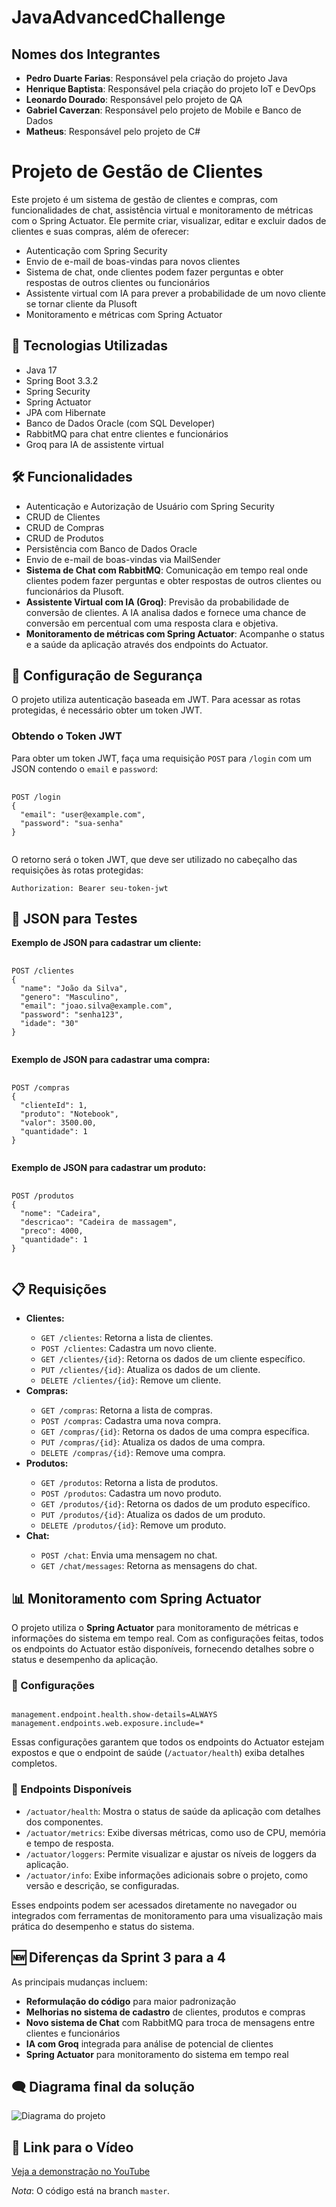 <h1>JavaAdvancedChallenge</h1>

<h2>Nomes dos Integrantes</h2>
<ul>
  <li><strong>Pedro Duarte Farias</strong>: Responsável pela criação do projeto Java</li>
  <li><strong>Henrique Baptista</strong>: Responsável pela criação do projeto IoT e DevOps</li>
  <li><strong>Leonardo Dourado</strong>: Responsável pelo projeto de QA</li>
  <li><strong>Gabriel Caverzan</strong>: Responsável pelo projeto de Mobile e Banco de Dados</li>
  <li><strong>Matheus</strong>: Responsável pelo projeto de C#</li>
</ul>

<h1>Projeto de Gestão de Clientes</h1>
<p>Este projeto é um sistema de gestão de clientes e compras, com funcionalidades de chat, assistência virtual e monitoramento de métricas com o Spring Actuator. Ele permite criar, visualizar, editar e excluir dados de clientes e suas compras, além de oferecer:</p>
<ul>
  <li>Autenticação com Spring Security</li>
  <li>Envio de e-mail de boas-vindas para novos clientes</li>
  <li>Sistema de chat, onde clientes podem fazer perguntas e obter respostas de outros clientes ou funcionários</li>
  <li>Assistente virtual com IA para prever a probabilidade de um novo cliente se tornar cliente da Plusoft</li>
  <li>Monitoramento e métricas com Spring Actuator</li>
</ul>

<h2>🚀 Tecnologias Utilizadas</h2>
<ul>
  <li>Java 17</li>
  <li>Spring Boot 3.3.2</li>
  <li>Spring Security</li>
  <li>Spring Actuator</li>
  <li>JPA com Hibernate</li>
  <li>Banco de Dados Oracle (com SQL Developer)</li>
  <li>RabbitMQ para chat entre clientes e funcionários</li>
  <li>Groq para IA de assistente virtual</li>
</ul>

<h2>🛠️ Funcionalidades</h2>
<ul>
  <li>Autenticação e Autorização de Usuário com Spring Security</li>
  <li>CRUD de Clientes</li>
  <li>CRUD de Compras</li>
  <li>CRUD de Produtos</li>
  <li>Persistência com Banco de Dados Oracle</li>
  <li>Envio de e-mail de boas-vindas via MailSender</li>
  <li><strong>Sistema de Chat com RabbitMQ</strong>: Comunicação em tempo real onde clientes podem fazer perguntas e obter respostas de outros clientes ou funcionários da Plusoft.</li>
  <li><strong>Assistente Virtual com IA (Groq)</strong>: Previsão da probabilidade de conversão de clientes. A IA analisa dados e fornece uma chance de conversão em percentual com uma resposta clara e objetiva.</li>
  <li><strong>Monitoramento de métricas com Spring Actuator</strong>: Acompanhe o status e a saúde da aplicação através dos endpoints do Actuator.</li>
</ul>

<h2>🔐 Configuração de Segurança</h2>
<p>O projeto utiliza autenticação baseada em JWT. Para acessar as rotas protegidas, é necessário obter um token JWT.</p>

<h3>Obtendo o Token JWT</h3>
<p>Para obter um token JWT, faça uma requisição <code>POST</code> para <code>/login</code> com um JSON contendo o <code>email</code> e <code>password</code>:</p>
<pre>
  <code>
POST /login
{
  "email": "user@example.com",
  "password": "sua-senha"
}
  </code>
</pre>
<p>O retorno será o token JWT, que deve ser utilizado no cabeçalho das requisições às rotas protegidas:</p>
<pre><code>Authorization: Bearer seu-token-jwt</code></pre>

<h2>📄 JSON para Testes</h2>
<p><strong>Exemplo de JSON para cadastrar um cliente:</strong></p>
<pre>
  <code>
POST /clientes
{
  "name": "João da Silva",
  "genero": "Masculino",
  "email": "joao.silva@example.com",
  "password": "senha123",
  "idade": "30"
}
  </code>
</pre>

<p><strong>Exemplo de JSON para cadastrar uma compra:</strong></p>
<pre>
  <code>
POST /compras
{
  "clienteId": 1,
  "produto": "Notebook",
  "valor": 3500.00,
  "quantidade": 1
}
  </code>
</pre>

<p><strong>Exemplo de JSON para cadastrar um produto:</strong></p>
<pre>
  <code>
POST /produtos
{
  "nome": "Cadeira",
  "descricao": "Cadeira de massagem",
  "preco": 4000,
  "quantidade": 1
}
  </code>
</pre>

<h2>📋 Requisições</h2>
<ul>
  <li><strong>Clientes:</strong></li>
  <ul>
    <li><code>GET /clientes</code>: Retorna a lista de clientes.</li>
    <li><code>POST /clientes</code>: Cadastra um novo cliente.</li>
    <li><code>GET /clientes/{id}</code>: Retorna os dados de um cliente específico.</li>
    <li><code>PUT /clientes/{id}</code>: Atualiza os dados de um cliente.</li>
    <li><code>DELETE /clientes/{id}</code>: Remove um cliente.</li>
  </ul>

  <li><strong>Compras:</strong></li>
  <ul>
    <li><code>GET /compras</code>: Retorna a lista de compras.</li>
    <li><code>POST /compras</code>: Cadastra uma nova compra.</li>
    <li><code>GET /compras/{id}</code>: Retorna os dados de uma compra específica.</li>
    <li><code>PUT /compras/{id}</code>: Atualiza os dados de uma compra.</li>
    <li><code>DELETE /compras/{id}</code>: Remove uma compra.</li>
  </ul>

  <li><strong>Produtos:</strong></li>
  <ul>
    <li><code>GET /produtos</code>: Retorna a lista de produtos.</li>
    <li><code>POST /produtos</code>: Cadastra um novo produto.</li>
    <li><code>GET /produtos/{id}</code>: Retorna os dados de um produto específico.</li>
    <li><code>PUT /produtos/{id}</code>: Atualiza os dados de um produto.</li>
    <li><code>DELETE /produtos/{id}</code>: Remove um produto.</li>
  </ul>

  <li><strong>Chat:</strong></li>
  <ul>
    <li><code>POST /chat</code>: Envia uma mensagem no chat.</li>
    <li><code>GET /chat/messages</code>: Retorna as mensagens do chat.</li>
  </ul>
</ul>

<h2>📊 Monitoramento com Spring Actuator</h2>
<p>O projeto utiliza o <strong>Spring Actuator</strong> para monitoramento de métricas e informações do sistema em tempo real. Com as configurações feitas, todos os endpoints do Actuator estão disponíveis, fornecendo detalhes sobre o status e desempenho da aplicação.</p>

<h3>🔧 Configurações</h3>
<pre><code>
management.endpoint.health.show-details=ALWAYS
management.endpoints.web.exposure.include=*
</code></pre>
<p>Essas configurações garantem que todos os endpoints do Actuator estejam expostos e que o endpoint de saúde (<code>/actuator/health</code>) exiba detalhes completos.</p>

<h3>📍 Endpoints Disponíveis</h3>
<ul>
  <li><code>/actuator/health</code>: Mostra o status de saúde da aplicação com detalhes dos componentes.</li>
  <li><code>/actuator/metrics</code>: Exibe diversas métricas, como uso de CPU, memória e tempo de resposta.</li>
  <li><code>/actuator/loggers</code>: Permite visualizar e ajustar os níveis de loggers da aplicação.</li>
  <li><code>/actuator/info</code>: Exibe informações adicionais sobre o projeto, como versão e descrição, se configuradas.</li>
</ul>

<p>Esses endpoints podem ser acessados diretamente no navegador ou integrados com ferramentas de monitoramento para uma visualização mais prática do desempenho e status do sistema.</p>

<h2>🆕 Diferenças da Sprint 3 para a 4</h2>
<p>As principais mudanças incluem:</p>
<ul>
  <li><strong>Reformulação do código</strong> para maior padronização</li>
  <li><strong>Melhorias no sistema de cadastro</strong> de clientes, produtos e compras</li>
  <li><strong>Novo sistema de Chat</strong> com RabbitMQ para troca de mensagens entre clientes e funcionários</li>
  <li><strong>IA com Groq</strong> integrada para análise de potencial de clientes</li>
  <li><strong>Spring Actuator</strong> para monitoramento do sistema em tempo real</li>
</ul>

  <h2>🗨 Diagrama final da solução</h2>
  <p><img src="https://github.com/user-attachments/assets/53e91924-3f84-4aee-8ef5-7dc40e5432d2" alt="Diagrama do projeto"></p>

  <h2>🎥 Link para o Vídeo</h2>
  <p><a href="https://youtu.be/2KBVmzaax78">Veja a demonstração no YouTube</a></p>

  <p><em>Nota</em>: O código está na branch <code>master</code>.</p>

</body>
</html>
